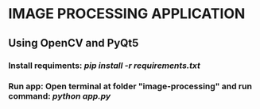 # IMAGE PROCESSING APPLICATION
## Using OpenCV and PyQt5
### Install requiments: *pip install -r requirements.txt*
###
### Run app: Open terminal at folder "image-processing" and run command: *python app.py*
